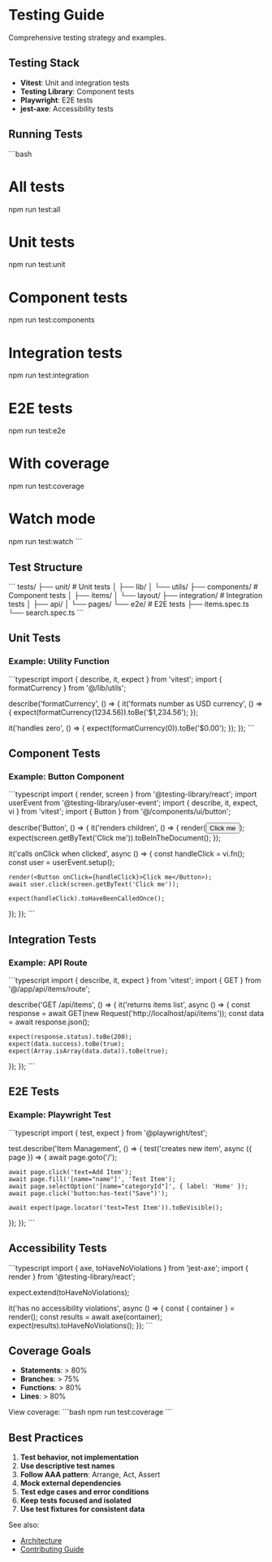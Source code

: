 # Testing Guide

Comprehensive testing strategy and examples.

## Testing Stack

- **Vitest**: Unit and integration tests
- **Testing Library**: Component tests
- **Playwright**: E2E tests
- **jest-axe**: Accessibility tests

## Running Tests

\`\`\`bash
# All tests
npm run test:all

# Unit tests
npm run test:unit

# Component tests
npm run test:components

# Integration tests
npm run test:integration

# E2E tests
npm run test:e2e

# With coverage
npm run test:coverage

# Watch mode
npm run test:watch
\`\`\`

## Test Structure

\`\`\`
tests/
├── unit/              # Unit tests
│   ├── lib/
│   └── utils/
├── components/        # Component tests
│   ├── items/
│   └── layout/
├── integration/       # Integration tests
│   ├── api/
│   └── pages/
└── e2e/              # E2E tests
    ├── items.spec.ts
    └── search.spec.ts
\`\`\`

## Unit Tests

### Example: Utility Function
\`\`\`typescript
import { describe, it, expect } from 'vitest';
import { formatCurrency } from '@/lib/utils';

describe('formatCurrency', () => {
  it('formats number as USD currency', () => {
    expect(formatCurrency(1234.56)).toBe('$1,234.56');
  });

  it('handles zero', () => {
    expect(formatCurrency(0)).toBe('$0.00');
  });
});
\`\`\`

## Component Tests

### Example: Button Component
\`\`\`typescript
import { render, screen } from '@testing-library/react';
import userEvent from '@testing-library/user-event';
import { describe, it, expect, vi } from 'vitest';
import { Button } from '@/components/ui/button';

describe('Button', () => {
  it('renders children', () => {
    render(<Button>Click me</Button>);
    expect(screen.getByText('Click me')).toBeInTheDocument();
  });

  it('calls onClick when clicked', async () => {
    const handleClick = vi.fn();
    const user = userEvent.setup();
    
    render(<Button onClick={handleClick}>Click me</Button>);
    await user.click(screen.getByText('Click me'));
    
    expect(handleClick).toHaveBeenCalledOnce();
  });
});
\`\`\`

## Integration Tests

### Example: API Route
\`\`\`typescript
import { describe, it, expect } from 'vitest';
import { GET } from '@/app/api/items/route';

describe('GET /api/items', () => {
  it('returns items list', async () => {
    const response = await GET(new Request('http://localhost/api/items'));
    const data = await response.json();
    
    expect(response.status).toBe(200);
    expect(data.success).toBe(true);
    expect(Array.isArray(data.data)).toBe(true);
  });
});
\`\`\`

## E2E Tests

### Example: Playwright Test
\`\`\`typescript
import { test, expect } from '@playwright/test';

test.describe('Item Management', () => {
  test('creates new item', async ({ page }) => {
    await page.goto('/');
    
    await page.click('text=Add Item');
    await page.fill('[name="name"]', 'Test Item');
    await page.selectOption('[name="categoryId"]', { label: 'Home' });
    await page.click('button:has-text("Save")');
    
    await expect(page.locator('text=Test Item')).toBeVisible();
  });
});
\`\`\`

## Accessibility Tests

\`\`\`typescript
import { axe, toHaveNoViolations } from 'jest-axe';
import { render } from '@testing-library/react';

expect.extend(toHaveNoViolations);

it('has no accessibility violations', async () => {
  const { container } = render(<ItemCard item={mockItem} />);
  const results = await axe(container);
  expect(results).toHaveNoViolations();
});
\`\`\`

## Coverage Goals

- **Statements**: > 80%
- **Branches**: > 75%
- **Functions**: > 80%
- **Lines**: > 80%

View coverage:
\`\`\`bash
npm run test:coverage
\`\`\`

## Best Practices

1. **Test behavior, not implementation**
2. **Use descriptive test names**
3. **Follow AAA pattern**: Arrange, Act, Assert
4. **Mock external dependencies**
5. **Test edge cases and error conditions**
6. **Keep tests focused and isolated**
7. **Use test fixtures for consistent data**

See also:
- [Architecture](./architecture.md)
- [Contributing Guide](../CONTRIBUTING.md)
